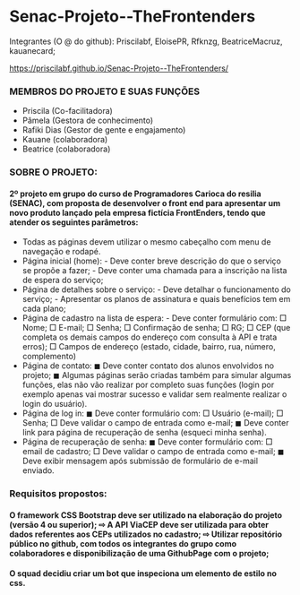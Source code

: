 # Senac-Projeto--TheFrontenders
Integrantes (O @ do github): Priscilabf, EloisePR, Rfknzg, BeatriceMacruz, kauanecard;

https://priscilabf.github.io/Senac-Projeto--TheFrontenders/
<h3>MEMBROS DO PROJETO E SUAS FUNÇÕES</h3>
 <ul>
  <li>Priscila (Co-facilitadora)</li>
  <li>Pâmela (Gestora de conhecimento)</li>
  <li>Rafiki Dias (Gestor de gente e engajamento)</li>
  <li>Kauane (colaboradora)</li>
  <li>Beatrice (colaboradora)</li>
</ul>

<h3>SOBRE O PROJETO:</h3>
<h4>2º projeto em grupo do curso de Programadores Carioca do resilia (SENAC), com proposta de desenvolver o front end para apresentar um novo
produto lançado pela empresa fictícia FrontEnders, tendo que atender os seguintes parâmetros:</h4>
<ul>
  <li>Todas as páginas devem utilizar o mesmo cabeçalho
com menu de navegação e rodapé.</li>
  <li>Página inicial (home): - Deve conter breve descrição do que o
   serviço se propõe a fazer; - Deve conter uma chamada para a
   inscrição na lista de espera do serviço;
   </li>
  <li>Página de detalhes sobre o serviço: - Deve detalhar o funcionamento do
  serviço; - Apresentar os planos de assinatura e
  quais benefícios tem em cada plano;
  </li>
  <li>Página de cadastro na lista de espera:
- Deve conter formulário com:
□ Nome;
□ E-mail;
□ Senha;
□ Confirmação de senha;
□ RG;
□ CEP (que completa os demais campos do
endereço com consulta à API e trata erros);
□ Campos de endereço (estado, cidade, bairro,
rua, número, complemento)</li>
<li>Página de contato:
◼ Deve conter contato dos alunos
envolvidos no projeto;
◼ Algumas páginas serão criadas também
para simular algumas funções, elas não
vão realizar por completo suas funções
(login por exemplo apenas vai mostrar
sucesso e validar sem realmente
realizar o login do usuário).</li>
<li>Página de log in:
◼ Deve conter formulário com:
□ Usuário (e-mail);
□ Senha;
□ Deve validar o campo de entrada como
e-mail;
◼ Deve conter link para página de recuperação de
senha (esqueci minha senha).</li>
<li> Página de recuperação de senha:
◼ Deve conter formulário com:
□ email de cadastro;
□ Deve validar o campo de entrada como
e-mail;
◼ Deve exibir mensagem após submissão de
formulário de e-mail enviado.</li>
</ul>

<h3>Requisitos propostos:</h3>
<h4>O framework CSS Bootstrap deve ser utilizado na elaboração do
projeto (versão 4 ou superior);
⇨ A API ViaCEP deve ser utilizada para obter dados referentes aos CEPs
utilizados no cadastro;
⇨ Utilizar repositório público no github, com todos os integrantes do
grupo como colaboradores e disponibilização de uma GithubPage com
o projeto;</h4>

<h4>O squad decidiu criar um bot que inspeciona um elemento de estilo no css.</h4>



